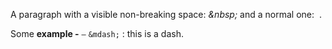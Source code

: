 A paragraph with a visible non-breaking space: *&amp;nbsp;* and a normal one: *&nbsp;*.

Some **example -** `—`  `&mdash;` : this is a dash.
